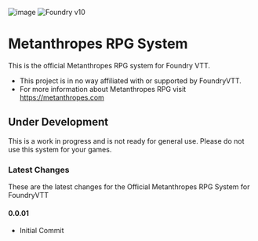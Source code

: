 ![image](https://content.invisioncic.com/e290497/monthly_2022_12/01.jpg.10f501a62b5254cef6f04d9f87c8b52d.jpg)
![Foundry v10](https://img.shields.io/badge/foundry-v10-green)

# Metanthropes RPG System
This is the official Metanthropes RPG system for Foundry VTT.

- This project is in no way affiliated with or supported by FoundryVTT.
- For more information about Metanthropes RPG visit https://metanthropes.com

## Under Development

This is a work in progress and is not ready for general use. Please do not use this system for your games.

### Latest Changes

These are the latest changes for the Official Metanthropes RPG System for FoundryVTT
#### 0.0.01
- Initial Commit
